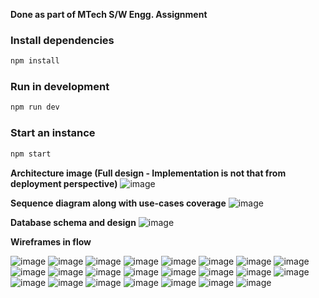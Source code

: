 **Done as part of MTech S/W Engg. Assignment**

### Install dependencies
```bash
npm install
```

### Run in development
```bash
npm run dev
```

### Start an instance
```bash
npm start
```

**Architecture image (Full design - Implementation is not that from deployment perspective)**
![image](https://github.com/user-attachments/assets/5d54ea6a-fb97-426f-8a65-335fa7381ae5)

**Sequence diagram along with use-cases coverage**
![image](https://github.com/user-attachments/assets/28806330-f263-4d0c-a714-f0c0908beaa8)


**Database schema and design**
![image](https://github.com/user-attachments/assets/377c0c28-ff1f-4c5c-a4a3-b0d5779ac425)

**Wireframes in flow**

![image](https://github.com/user-attachments/assets/170c7cc4-2f36-4f59-abc7-48e13166edd9)
![image](https://github.com/user-attachments/assets/5e611170-f432-4f60-b908-c62d4defdef1)
![image](https://github.com/user-attachments/assets/e5e3e427-077d-4661-a978-7e4abfc3f76c)    ![image](https://github.com/user-attachments/assets/016ccaa1-4397-4fe2-8d5f-c1fcb30d42a9)
![image](https://github.com/user-attachments/assets/472d7c84-3f3e-4847-9818-f5aa8373ca44)    ![image](https://github.com/user-attachments/assets/bc6582c1-c56f-4f44-bb90-8c8e0e7bfb30)
![image](https://github.com/user-attachments/assets/c7632d5c-f595-4583-ad57-85c04b0f8569)
![image](https://github.com/user-attachments/assets/3fc963e0-38bc-4ca3-b1db-325bfab57ebc)
![image](https://github.com/user-attachments/assets/36e1bde6-9cb1-40ad-a1fe-19a062bc7bd1)    ![image](https://github.com/user-attachments/assets/075e5f0c-231a-4b35-96ad-6e03cda39671)
![image](https://github.com/user-attachments/assets/c3c346c6-3b9d-47d8-97c8-2394d4fdb7c6)
![image](https://github.com/user-attachments/assets/91221ea5-b85a-4b6d-9672-0f2ef92ff8a3)
![image](https://github.com/user-attachments/assets/f6dce8ea-ee99-4e5b-843b-ef918b60c03a)
![image](https://github.com/user-attachments/assets/2673bdb6-977b-472f-8de1-cb9ddf87a8df)    ![image](https://github.com/user-attachments/assets/7de9797d-535f-4b20-aaae-0e0951b83e67)
![image](https://github.com/user-attachments/assets/6136223e-c3bb-4b35-9d6a-40c57ec1e13b)
![image](https://github.com/user-attachments/assets/6b37aa82-76d2-4a4e-9d4e-a8282f6fbc50)
![image](https://github.com/user-attachments/assets/766bded6-3a36-4945-9fd5-caae45fd7950)
![image](https://github.com/user-attachments/assets/25f41ab4-7ca2-41ac-8ada-c06f263ae319)
![image](https://github.com/user-attachments/assets/38dc5d3a-0bb4-4423-ae7c-248d49759716)
![image](https://github.com/user-attachments/assets/24c999cd-a2cd-44b2-bd06-9a4c2a3a3dfe)
![image](https://github.com/user-attachments/assets/d4408832-3468-4cf3-a8e2-2c460b46bca0)
![image](https://github.com/user-attachments/assets/22afdfb6-bb3f-46fd-a0d5-9483e47ca23e)



















